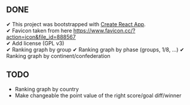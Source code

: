 ## DONE

✔ This project was bootstrapped with [Create React App](https://github.com/facebookincubator/create-react-app).  
✔ Favicon taken from here https://www.favicon.cc/?action=icon&file_id=888567  
✔ Add license (GPL v3)  
✔ Ranking graph by group
✔ Ranking graph by phase (groups, 1/8, ...)
✔ Ranking graph by continent/confederation 

## TODO

- Ranking graph by country
- Make changeable the point value of the right score/goal diff/winner
